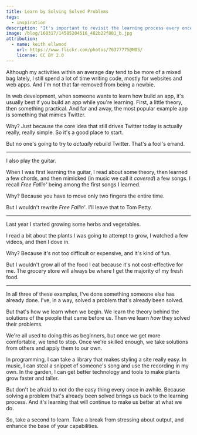 ```yaml
---
title: Learn by Solving Solved Problems
tags:
  - inspiration
description: "It's important to revisit the learning process every once in awhile. It strengthens the core of your abilities and can help prevent you from getting stuck going through the motions."
image: /blog/160317/14585204516_482b22f801_b.jpg
attribution:
  - name: keith ellwood
    url: https://www.flickr.com/photos/76377775@N05/
    license: CC BY 2.0
---
```


Although my activities within an average day tend to be more of a mixed bag lately, I still spend a lot of time writing code, mostly for websites and web apps. And I'm not that far-removed from being a newbie.

In web development, when someone wants to learn how build an app, it's usually best if you build an app while you're learning. First, a little theory, then something practical. And far and away, the most popular example app is something that mimics Twitter.

Why? Just because the core idea that still drives Twitter today is actually really, really simple. So it's a good place to start.

But no one's going to try to _actually_ rebuild Twitter. That's a fool's errand.

---

I also play the guitar.

When I was first learning the guitar, I read about some theory, then learned a few chords, and then mimicked (in music we call it _covered_) a few songs. I recall _Free Fallin'_ being among the first songs I learned.

Why? Because you have to move only two fingers the entire time.

But I wouldn't rewrite _Free Fallin'_. I'll leave that to Tom Petty.

---

Last year I started growing some herbs and vegetables.

I read a bit about the plants I was going to attempt to grow, I watched a few videos, and then I dove in.

Why? Because it's not too difficult or expensive, and it's kind of fun.

But I wouldn't grow all of the food I eat because it's not cost-effective for me. The grocery store will always be where I get the majority of my fresh food.

---

In all three of these examples, I've done something someone else has already done. I've, in a way, solved a problem that's already been solved.

But that's how we learn when we begin. We learn the theory behind the solutions of the people that came before us. Then we learn _how_ they solved their problems.

We're all used to doing this as beginners, but once we get more comfortable, we tend to stop. Once we're skilled enough, we take solutions from others and apply them to our own.

In programming, I can take a library that makes styling a site really easy. In music, I can steal a snippet of someone's song and use the recording in my own. In the garden, I can get better technology and tools to make plants grow faster and taller.

But don't be afraid to _not_ do the easy thing every once in awhile. Because solving a problem that's already been solved brings us back to the learning process. And it's learning that will continue to make us better at what we do.

So, take a second to learn. Take a break from stressing about output, and enhance the base of your capabilities.
